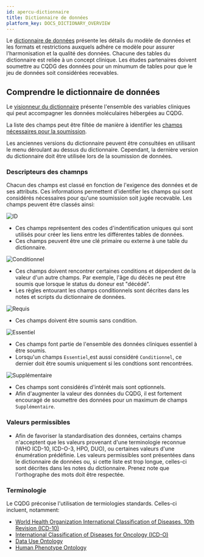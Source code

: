 ```yaml
---
id: apercu-dictionnaire
title: Dictionnaire de données
platform_key: DOCS_DICTIONARY_OVERVIEW
---
```



Le [dictionnaire de données](/dictionary) présente les détails du modèle de données et les formats et restrictions auxquels adhére ce modèle pour assurer l'harmonisation et la qualité des données. Chacune des tables du dictionnaire est reliée à un concept clinique. Les études partenaires doivent soumettre au CQDG des données pour un minumum de tables pour que le jeu de données soit considérées recevables.  


## Comprendre le dictionnaire de données

Le [visionneur du dictionnaire](/dictionary) présente l'ensemble des variables cliniques qui peut accompagner les données moléculaires hébergées au CQDG.

La liste des champs peut être filtée de manière à identifier les [champs nécessaires pour la soumission](/docs/submission/clinical-data-validation-rules).

Les anciennes versions du dictionnaire peuvent être consultées en utilisant le menu déroulant au dessus du dictionnaire. Cependant, la dernière version du dictionnaire doit être utilisée lors de la soumission de données.

### Descripteurs des chamnps

Chacun des champs est classé en fonction de l'exigence des données et de ses attributs. Ces informations permettent d'identifier les champs qui sont considérés nécessaires pour qu'une soumission soit jugée recevable. Les champs peuvent être classés ainsi:  

![ID](/assets/submission/dictionary-id.svg) 

- Ces champs représentent des codes d'indentification uniques qui sont utilisés pour créer les liens entre les différentes tables de données.
- Ces champs peuvent être une clé primaire ou externe à une table du dictionnaire. 

![Conditionnel](/assets/submission/dictionary-conditional.svg)

- Ces champs doivent rencontrer certaines conditions et dépendent de la valeur d'un autre champs. Par exemple, l'âge du décès ne peut être soumis que lorsque le status du doneur est "décédé". 
- Les règles entourant les champs conditionnels sont décrites dans les notes et scripts du dictionnaire de données.

![Requis](/assets/submission/dictionary-required.svg)

- Ces champs doivent être soumis sans condition.

![Essentiel](/assets/submission/dictionary-core.svg)

- Ces champs font partie de l'ensemble des données cliniques essentiel à être soumis.  
- Lorsqu'un champs `Essentiel`,est aussi considéré `Conditionnel`, ce dernier doit être soumis uniquement si les condtions sont rencontrées.

![Supplémentaire](/assets/submission/dictionary-extended.svg)

- Ces champs sont considérés d'intérêt mais sont optionnels.
- Afin d'augmenter la valeur des données du CQDG, il est fortement encouragé de soumettre des données pour un maximum de champs `Supplémentaire`. 

### Valeurs permissibles

- Afin de favoriser la standardisation des données, certains champs n'acceptent que les valeurs provenant d'une terminologie reconnue (WHO ICD-10, ICD-O-3, HPO, DUO), ou certaines valeurs d'une énumération prédéfinie. Les valeurs permissibles sont présentées dans le dictionnaire de données ou, si cette liste est trop longue, celles-ci sont décrites dans les notes du dictionnaire. Prenez note que l'orthographe des mots doit être respectée.   


### Terminologie 

Le CQDG préconise l'utilisation de termiologies standards. Celles-ci incluent, notamment: 

- [World Health Organization International Classification of Diseases, 10th Revision (ICD-10)](https://icd.who.int/browse10/2019/en)
- [International Classification of Diseases for Oncology (ICD-O)](http://www.iacr.com.fr/index.php?option=com_content&view=category&layout=blog&id=100&Itemid=577)
- [Data Use Ontology](https://github.com/EBISPOT/DUO)
- [Human Phenotype Ontology](https://hpo.jax.org/app/)
